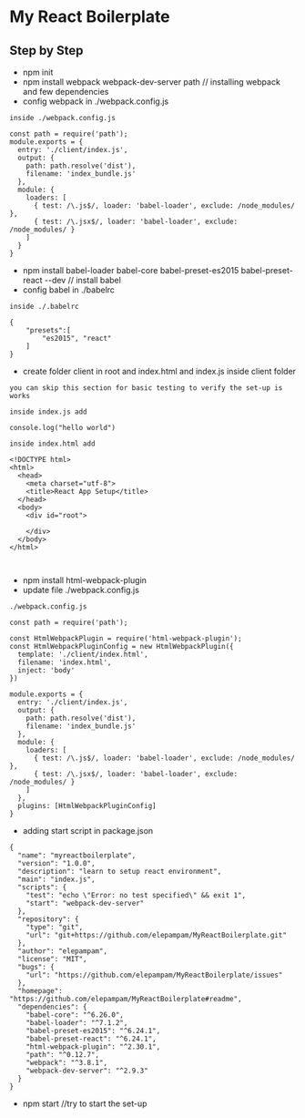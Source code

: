 # My React Boilerplate

## Step by Step
- npm init
- npm install webpack webpack-dev-server path // installing webpack and few dependencies
- config webpack in ./webpack.config.js
```
inside ./webpack.config.js

const path = require('path');
module.exports = {
  entry: './client/index.js',
  output: {
    path: path.resolve('dist'),
    filename: 'index_bundle.js'
  },
  module: {
    loaders: [
      { test: /\.js$/, loader: 'babel-loader', exclude: /node_modules/ },
      { test: /\.jsx$/, loader: 'babel-loader', exclude: /node_modules/ }
    ]
  }
}
```
- npm install babel-loader babel-core babel-preset-es2015 babel-preset-react --dev // install babel
- config babel in ./babelrc
```
inside ./.babelrc

{
    "presets":[
        "es2015", "react"
    ]
}
```
- create folder client in root and index.html and index.js inside client folder

```
you can skip this section for basic testing to verify the set-up is works

inside index.js add

console.log("hello world")

inside index.html add

<!DOCTYPE html>
<html>
  <head>
    <meta charset="utf-8">
    <title>React App Setup</title>
  </head>
  <body>
    <div id="root">

    </div>
  </body>
</html>



```
- npm install html-webpack-plugin
- update file ./webpack.config.js
```
./webpack.config.js

const path = require('path');

const HtmlWebpackPlugin = require('html-webpack-plugin');
const HtmlWebpackPluginConfig = new HtmlWebpackPlugin({
  template: './client/index.html',
  filename: 'index.html',
  inject: 'body'
})

module.exports = {
  entry: './client/index.js',
  output: {
    path: path.resolve('dist'),
    filename: 'index_bundle.js'
  },
  module: {
    loaders: [
      { test: /\.js$/, loader: 'babel-loader', exclude: /node_modules/ },
      { test: /\.jsx$/, loader: 'babel-loader', exclude: /node_modules/ }
    ]
  },
  plugins: [HtmlWebpackPluginConfig]
}
```
- adding start script in package.json
```
{
  "name": "myreactboilerplate",
  "version": "1.0.0",
  "description": "learn to setup react environment",
  "main": "index.js",
  "scripts": {
    "test": "echo \"Error: no test specified\" && exit 1",
    "start": "webpack-dev-server"
  },
  "repository": {
    "type": "git",
    "url": "git+https://github.com/elepampam/MyReactBoilerplate.git"
  },
  "author": "elepampam",
  "license": "MIT",
  "bugs": {
    "url": "https://github.com/elepampam/MyReactBoilerplate/issues"
  },
  "homepage": "https://github.com/elepampam/MyReactBoilerplate#readme",
  "dependencies": {
    "babel-core": "^6.26.0",
    "babel-loader": "^7.1.2",
    "babel-preset-es2015": "^6.24.1",
    "babel-preset-react": "^6.24.1",
    "html-webpack-plugin": "^2.30.1",
    "path": "^0.12.7",
    "webpack": "^3.8.1",
    "webpack-dev-server": "^2.9.3"
  }
}
```
- npm start //try to start the set-up